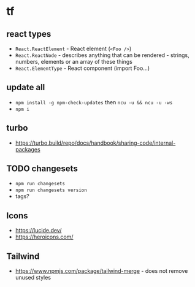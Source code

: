 # tf

## react types

- `React.ReactElement` - React element (`<Foo />`)
- `React.ReactNode` - describes anything that can be rendered - strings, numbers, elements or an array of these things
- `React.ElementType` - React component (import Foo…)

## update all

- `npm install -g npm-check-updates` then `ncu -u && ncu -u -ws`
- `npm i`

## turbo

- https://turbo.build/repo/docs/handbook/sharing-code/internal-packages

## TODO changesets

- `npm run changesets`
- `npm run changesets version`
- tags?

## Icons

- https://lucide.dev/
- https://heroicons.com/

## Tailwind

- https://www.npmjs.com/package/tailwind-merge - does not remove unused styles
